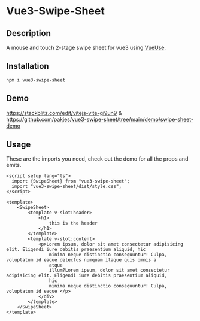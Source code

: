 # Vue3-Swipe-Sheet

## Description

A mouse and touch 2-stage swipe sheet for vue3 using [VueUse](https://vueuse.org/).

## Installation

```
npm i vue3-swipe-sheet
```

## Demo

https://stackblitz.com/edit/vitejs-vite-gi9un9
&
https://github.com/pakjes/vue3-swipe-sheet/tree/main/demo/swipe-sheet-demo

## Usage

These are the imports you need, check out the demo for all the props and emits.

```
<script setup lang="ts">
  import {SwipeSheet} from "vue3-swipe-sheet";
  import "vue3-swipe-sheet/dist/style.css";
</script>

<template>
    <SwipeSheet>
        <template v-slot:header>
            <h1>
                this is the header
            </h1>
        </template>
        <template v-slot:content>
            <p>Lorem ipsum, dolor sit amet consectetur adipisicing elit. Eligendi iure debitis praesentium aliquid, hic
                minima neque distinctio consequuntur! Culpa, voluptatum id eaque delectus numquam itaque quis omnis a
                atque
                illum?Lorem ipsum, dolor sit amet consectetur adipisicing elit. Eligendi iure debitis praesentium aliquid,
                hic
                minima neque distinctio consequuntur! Culpa, voluptatum id eaque </p>
            </div>
        </template>
    </SwipeSheet>
</template>
```
